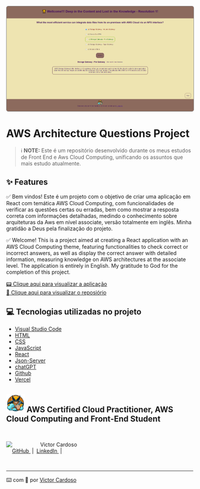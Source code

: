 <p align="center">
    <img 
      src="src/imgs/printProjectAws.png"
      width="800" 
      style="border: 1px solid grey; border-radius:5px"
    />
</p>

# AWS Architecture Questions Project

 > ℹ️ **NOTE:** Este é um repositório desenvolvido durante os meus estudos de Front End e Aws Cloud Computing, unificando os assuntos que mais estudo atualmente.

## ✨ Features
✅ Bem vindos! Este é um projeto com o objetivo de criar uma aplicação em React com temática AWS Cloud Computing, com funcionalidades de verificar as questões certas ou erradas, bem como mostrar a resposta correta com informações detalhadas, medindo o conhecimento sobre arquiteturas da Aws em nível associate, versão totalmente em inglês. Minha gratidão a Deus pela finalização do projeto.

✅ Welcome! This is a project aimed at creating a React application with an AWS Cloud Computing theme, featuring functionalities to check correct or incorrect answers, as well as display the correct answer with detailed information, measuring knowledge on AWS architectures at the associate level. The application is entirely in English. My gratitude to God for the completion of this project.

<a href="https://architecture-aws-1.vercel.app/" title="View Project now"> 📟 Clique aqui para visualizar a aplicação</a><br/>
<a href="https://github.com/VictorSamuraiWol/architecture-aws-1" title="View Repository now"> 📜 Clique aqui para visualizar o reposiório</a>

## 💻 Tecnologias utilizadas no projeto

- [Visual Studio Code](https://code.visualstudio.com/)
- [HTML](https://html.com/) 
- [CSS](https://www.w3.org/Style/CSS/Overview.en.html)
- [JavaScript](https://www.javascript.com/)
- [React](https://react.dev/)
- [Json-Server](https://www.npmjs.com/package/json-server)
- [chatGPT](https://chatgpt.com/)
- [Github](https://github.com/)
- [Vercel](https://vercel.com/)

## <img src="src/imgs/icone-wolverine-sem-fundo.png" width="50" /> AWS Certified Cloud Practitioner, AWS Cloud Computing and Front-End Student 
<br>
<p>
    <img 
      align=left 
      margin=10 
      width=80 
      src="https://github.com/VictorSamuraiWol.png"
    />
    <p>&nbsp&nbsp&nbspVictor Cardoso<br>
    &nbsp&nbsp&nbsp
    <a 
        href="https://github.com/VictorSamuraiWol">
        GitHub
    </a>
    &nbsp;|&nbsp;
    <a 
        href="https://www.linkedin.com/in/victor-cardoso-cloud-front/">
        LinkedIn
    </a>
    &nbsp;|&nbsp;
    </p>
</p>
<br/>

---

⌨️ com 💚 por [Victor Cardoso](https://github.com/VictorSamuraiWol)
